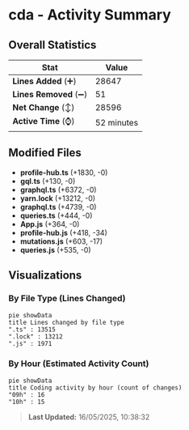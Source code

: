 # cda - Activity Summary 

## Overall Statistics

| Stat                   | Value                                                             |
| ---------------------- | ----------------------------------------------------------------- |
| **Lines Added** (➕)   | 28647                                          |
| **Lines Removed** (➖) | 51                                        |
| **Net Change** (↕)    | 28596                |
| **Active Time** (⌚)   | 52 minutes |


## Modified Files
- **profile-hub.ts** (+1830, -0)
- **gql.ts** (+130, -0)
- **graphql.ts** (+6372, -0)
- **yarn.lock** (+13212, -0)
- **graphql.ts** (+4739, -0)
- **queries.ts** (+444, -0)
- **App.js** (+364, -0)
- **profile-hub.js** (+418, -34)
- **mutations.js** (+603, -17)
- **queries.js** (+535, -0)

## Visualizations

### By File Type (Lines Changed)

```mermaid
pie showData
title Lines changed by file type
".ts" : 13515
".lock" : 13212
".js" : 1971
```

### By Hour (Estimated Activity Count)

```mermaid
pie showData
title Coding activity by hour (count of changes)
"09h" : 16
"10h" : 15
```


> **Last Updated:** 16/05/2025, 10:38:32